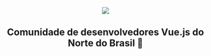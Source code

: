 <p align="center">
  <img src="https://raw.githubusercontent.com/vuejs-norte/artworks/master/png/logo-256x256.png" />
</p>

<h2 align="center" style="border-bottom:none !important">
  Comunidade de desenvolvedores Vue.js do Norte do Brasil 🔰
</h2>
